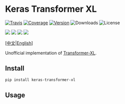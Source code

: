 # Keras Transformer XL

[![Travis](https://travis-ci.org/CyberZHG/keras-transformer-xl.svg)](https://travis-ci.org/CyberZHG/keras-transformer-xl)
[![Coverage](https://coveralls.io/repos/github/CyberZHG/keras-transformer-xl/badge.svg?branch=master)](https://coveralls.io/github/CyberZHG/keras-transformer-xl)
[![Version](https://img.shields.io/pypi/v/keras-transformer-xl.svg)](https://pypi.org/project/keras-transformer-xl/)
![Downloads](https://img.shields.io/pypi/dm/keras-transformer-xl.svg)
![License](https://img.shields.io/pypi/l/keras-transformer-xl.svg)

![](https://img.shields.io/badge/keras-tensorflow-blue.svg)
![](https://img.shields.io/badge/keras-tf.keras-blue.svg)
![](https://img.shields.io/badge/keras-tf.keras/eager-blue.svg)
![](https://img.shields.io/badge/keras-tf.keras/2.0_beta-blue.svg)

\[[中文](https://github.com/CyberZHG/keras-transformer-xl/blob/master/README.zh-CN.md)|[English](https://github.com/CyberZHG/keras-transformer-xl/blob/master/README.md)\]

Unofficial implementation of [Transformer-XL](https://arxiv.org/pdf/1901.02860.pdf).

## Install

```bash
pip install keras-transformer-xl
```

## Usage

